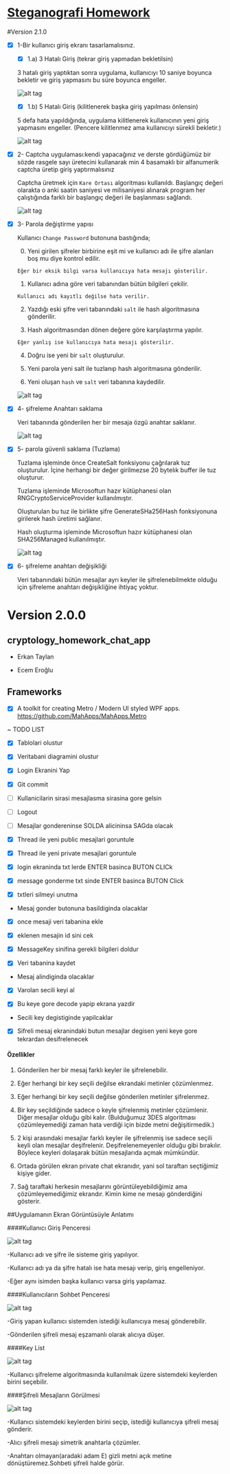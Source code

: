 # [Steganografi Homework](/Steganografi.md)

#Version 2.1.0

- [X] 1-Bir kullanıcı giriş ekranı tasarlamalısınız. 

  - [X] 1.a) 3 Hatalı Giriş (tekrar giriş yapmadan bekletilsin)

  3 hatalı giriş yaptıktan sonra uygulama, kullanıcıyı 10 saniye boyunca bekletir ve giriş yapmasını bu süre boyunca engeller.

  ![alt tag](/Pictures/3_wrong_login.png)

  - [X] 1.b) 5 Hatalı Giriş (kilitlenerek başka giriş yapılması önlensin)

  5 defa hata yapıldığında, uygulama kilitlenerek kullanıcının yeni giriş yapmasını engeller. (Pencere kilitlenmez ama kullanıcıyı sürekli bekletir.)

  ![alt tag](/Pictures/wrong_login.png)

- [X] 2- Captcha uygulaması:kendi yapacağınız ve derste gördüğümüz bir sözde rasgele sayı üretecini kullanarak min 4 basamaklı bir alfanumerik captcha üretip giriş yaptırmalısınız

  Captcha üretmek için `Kare Ortası` algoritması kullanıldı. Başlangıç değeri olarakta o anki saatin saniyesi ve milisaniyesi alınarak program her çalıştığında farklı bir başlangıç değeri ile başlanması sağlandı.

  ![alt tag](/Pictures/captcha.png)


- [X] 3- Parola değiştirme yapısı

  Kullanıcı `Change Password` butonuna bastığında;

    0. Yeni girilen şifreler birbirine eşit mi ve kullanıcı adı ile şifre alanları boş mu diye kontrol edilir.

      Eğer bir eksik bilgi varsa kullanıcıya hata mesajı gösterilir.

    1. Kullanıcı adına göre veri tabanından bütün bilgileri çekilir.

      Kullanıcı adı kayıtlı değilse hata verilir.

    2. Yazdığı eski şifre veri tabanındaki `salt` ile hash algoritmasına gönderilir.

    3. Hash algoritmasından dönen değere göre karşılaştırma yapılır.

      Eğer yanlış ise kullanıcıya hata mesajı gösterilir.

    4. Doğru ise yeni bir `salt` oluşturulur.

    5. Yeni parola yeni salt ile tuzlanıp hash algoritmasına gönderilir.

    6. Yeni oluşan `hash` ve `salt` veri tabanına kaydedilir.

  ![alt tag](/Pictures/change_password.png)


- [X] 4- şifreleme Anahtarı saklama

  Veri tabanında gönderilen her bir mesaja özgü anahtar saklanır.

  ![alt tag](/Pictures/tblMessageKey.png)

- [X] 5- parola güvenli saklama (Tuzlama)

  Tuzlama işleminde önce CreateSalt fonksiyonu çağrılarak tuz oluşturulur. İçine herhangi bir değer girilmezse 20 bytelık buffer ile tuz oluşturur. 

    Tuzlama işleminde Microsoftun hazır kütüphanesi olan RNGCryptoServiceProvider kullanılmıştır.

  Oluşturulan bu tuz ile birlikte şifre GenerateSHa256Hash fonksiyonuna girilerek hash üretimi sağlanır.

    Hash oluşturma işleminde Microsoftun hazır kütüphanesi olan SHA256Managed kullanılmıştır.

  ![alt tag](/Pictures/tblUser.png)

- [X] 6- şifreleme anahtarı değişikliği

  Veri tabanındaki bütün mesajlar ayrı keyler ile şifrelenebilmekte olduğu için şifreleme anahtarı değişikliğine ihtiyaç yoktur. 

# Version 2.0.0

## cryptology_homework_chat_app

- Erkan Taylan

- Ecem Eroğlu

## Frameworks

- [X] A toolkit for creating Metro / Modern UI styled WPF apps. https://github.com/MahApps/MahApps.Metro

~ TODO LIST

- [X] Tablolari olustur

- [X] Veritabani diagramini olustur

- [X] Login Ekranini Yap

- [X] Git commit

- [ ] Kullanicilarin sirasi mesajlasma sirasina gore gelsin

- [ ] Logout

- [ ] Mesajlar gondereninse SOLDA alicininsa SAGda olacak

- [X] Thread ile yeni public mesajlari goruntule

- [X] Thread ile yeni private mesajlari goruntule

- [X] login ekraninda txt lerde ENTER basinca BUTON CLICk

- [X] message gonderme txt sinde ENTER basinca BUTON Click

- [X] txtleri silmeyi unutma

* Mesaj gonder butonuna basildiginda olacaklar

-   [X] once mesaji veri tabanina ekle

-   [X] eklenen mesajin id sini cek

-   [X] MessageKey sinifina gerekli bilgileri doldur

-   [X] Veri tabanina kaydet

* Mesaj alindiginda olacaklar

-   [X] Varolan secili keyi al

-   [X] Bu keye gore decode yapip ekrana yazdir

* Secili key degistiginde yapilcaklar

-   [X] Sifreli mesaj ekranindaki butun mesajlar degisen yeni keye gore tekrardan desifrelenecek

#### Özellikler

1.  Gönderilen her bir mesaj farklı keyler ile şifrelenebilir.

2.  Eğer herhangi bir key seçili değilse ekrandaki metinler çözümlenmez.

3.  Eğer herhangi bir key seçili değilse gönderilen metinler şifrelenmez.

4.  Bir key seçildiğinde sadece o keyle şifrelenmiş metinler çözümlenir. Diğer mesajlar olduğu gibi kalır. (Bulduğumuz 3DES algoritması çözümleyemediği zaman hata verdiği için bizde metni değişitirmedik.)

5.  2 kişi arasındaki mesajlar farklı keyler ile şifrelenmiş ise sadece seçili keyli olan mesajlar deşifrelenir. Deşifrelenemeyenler olduğu gibi bırakılır. Böylece keyleri dolaşarak bütün mesajlarıda açmak mümkündür.

6.  Ortada görülen ekran private chat ekranıdır, yani sol taraftan seçtiğimiz kişiye gider.

7.  Sağ taraftaki herkesin mesajlarını görüntüleyebildiğimiz ama çözümleyemediğimiz ekrandır. Kimin kime ne mesajı gönderdiğini gösterir.


##Uygulamanın Ekran Görüntüsüyle Anlatımı


####Kullanıcı Giriş Penceresi

![alt tag](/Pictures/login.PNG)

  -Kullanıcı adı ve şifre ile sisteme giriş yapılıyor.
  
  -Kullanıcı adı ya da şifre hatalı ise hata mesajı verip, giriş engelleniyor.
  
  -Eğer aynı isimden başka kullanıcı varsa giriş yapılamaz.


####Kullanıcıların Sohbet Penceresi

![alt tag](/Pictures/two_window_same_time.png)

  -Giriş yapan kullanıcı sistemden istediği kullanıcıya mesaj gönderebilir.
  
  -Gönderilen şifreli mesaj eşzamanlı olarak alıcıya düşer.
  

####Key List

![alt tag](/Pictures/key_list.png)

  -Kullanıcı şifreleme algoritmasında kullanılmak üzere sistemdeki keylerden birini seçebilir.


####Şifreli Mesajların Görülmesi

![alt tag](/Pictures/chat_window_1.PNG)

  -Kullanıcı sistemdeki keylerden birini seçip, istediği kullanıcıya şifreli mesaj gönderir.
  
  -Alıcı şifreli mesajı simetrik anahtarla çözümler.
  
  -Anahtarı olmayan(aradaki adam E)  gizli metni açık metine dönüştüremez.Sohbeti şifreli halde görür.
